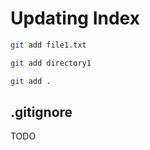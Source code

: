 # Updating Index

```bash
git add file1.txt
```

```bash
git add directory1
```

```bash
git add .
```

## .gitignore

TODO
